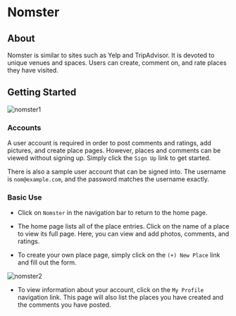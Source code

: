 # Nomster

## About

Nomster is similar to sites such as Yelp and TripAdvisor. It is devoted to unique venues and spaces. Users can create, comment on, and rate places they have visited.

## Getting Started

![nomster1](https://user-images.githubusercontent.com/55506831/87607192-62b1dc80-c6c2-11ea-858a-22dfbc1725d9.png)

### Accounts

A user account is required in order to post comments and ratings, add pictures, and create place pages. However, places and comments can be viewed without signing up. Simply click the `Sign Up` link to get started. 

There is also a sample user account that can be signed into. The username is `nom@example.com`, and the password matches the username exactly.

### Basic Use

* Click on `Nomster` in the navigation bar to return to the home page.

* The home page lists all of the place entries. Click on the name of a place to view its full page. Here, you can view and add photos, comments, and ratings.

* To create your own place page, simply click on the `(+) New Place` link and fill out the form.

![nomster2](https://user-images.githubusercontent.com/55506831/87607194-634a7300-c6c2-11ea-8f9e-d771abf10e42.PNG)

* To view information about your account, click on the `My Profile` navigation link. This page will also list the places you have created and the comments you have posted.
